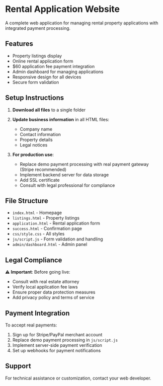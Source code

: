 # Rental Application Website

A complete web application for managing rental property applications with integrated payment processing.

## Features

- Property listings display
- Online rental application form
- $60 application fee payment integration
- Admin dashboard for managing applications
- Responsive design for all devices
- Secure form validation

## Setup Instructions

1. **Download all files** to a single folder
2. **Update business information** in all HTML files:
   - Company name
   - Contact information
   - Property details
   - Legal notices

3. **For production use**:
   - Replace demo payment processing with real payment gateway (Stripe recommended)
   - Implement backend server for data storage
   - Add SSL certificate
   - Consult with legal professional for compliance

## File Structure

- `index.html` - Homepage
- `listings.html` - Property listings
- `application.html` - Rental application form
- `success.html` - Confirmation page
- `css/style.css` - All styles
- `js/script.js` - Form validation and handling
- `admin/dashboard.html` - Admin panel

## Legal Compliance

⚠️ **Important**: Before going live:
- Consult with real estate attorney
- Verify local application fee laws
- Ensure proper data protection measures
- Add privacy policy and terms of service

## Payment Integration

To accept real payments:
1. Sign up for Stripe/PayPal merchant account
2. Replace demo payment processing in `js/script.js`
3. Implement server-side payment verification
4. Set up webhooks for payment notifications

## Support

For technical assistance or customization, contact your web developer.